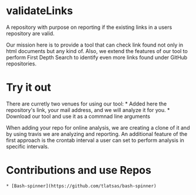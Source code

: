# validateLinks
A repository with purpose on reporting if the existing links in a users repository are valid.

Our mission here is to provide a tool that can check link found not only in html documents but any kind of. 
Also, we extend the features of our tool to perform First Depth Search to identify even more links found under GitHub repositories.


# Try it out

There are curretly two venues for using our tool:
	* Added here the repository's link, your mail address, and we will analyze it for you. 
	* Download our tool and use it as a commnad line arguments

When adding your repo for online analysis, we are creating a clone of it and by using travis we are analyzing and reporting.
An additional feature of the first approach is the crontab interval a user can set to perform analysis in specific intervals.

# Contributions and use Repos

	* [Bash-spinner](https://github.com/tlatsas/bash-spinner)
